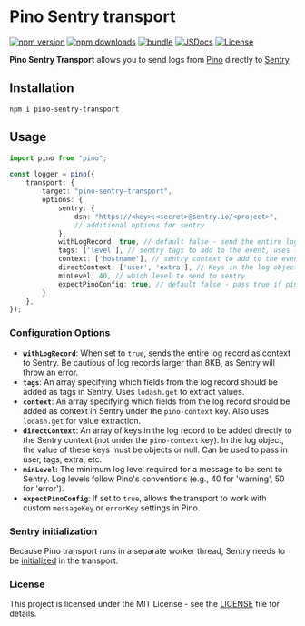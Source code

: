 # Pino Sentry transport

[![npm version][npm-version-src]][npm-version-href]
[![npm downloads][npm-downloads-src]][npm-downloads-href]
[![bundle][bundle-src]][bundle-href]
[![JSDocs][jsdocs-src]][jsdocs-href]
[![License][license-src]][license-href]

[//]: # ([![GitHub Workflow Status]&#40;https://github.com/tomer-yechiel/pino-sentry-transport/actions/workflows/pino-sentry-transport.yml/badge.svg?branch=main&#41;]&#40;https://github.com/tomer-yechiel/pino-sentry-transport/actions&#41;)



**Pino Sentry Transport** allows you to send logs from [Pino](https://github.com/pinojs/pino) directly to [Sentry](https://sentry.io/).


## Installation

```shell
npm i pino-sentry-transport
```

## Usage

```typescript
import pino from "pino";

const logger = pino({
    transport: {
        target: "pino-sentry-transport",
        options: {
            sentry: {
                dsn: "https://<key>:<secret>@sentry.io/<project>",
                // additional options for sentry
            },
            withLogRecord: true, // default false - send the entire log record to sentry as a context.(FYI if its more then 8Kb Sentry will throw an error)
            tags: ['level'], // sentry tags to add to the event, uses lodash.get to get the value from the log record
            context: ['hostname'], // sentry context to add to the event, uses lodash.get to get the value from the log record,
            directContext: ['user', 'extra'], // Keys in the log object whose values (if objects) will be directly added to Sentry context
            minLevel: 40, // which level to send to sentry
            expectPinoConfig: true, // default false - pass true if pino configured with custom messageKey or errorKey see below
        }
    },
});
```


### Configuration Options

- **`withLogRecord`**: When set to `true`, sends the entire log record as context to Sentry. Be cautious of log records larger than 8KB, as Sentry will throw an error.
- **`tags`**: An array specifying which fields from the log record should be added as tags in Sentry. Uses `lodash.get` to extract values.
- **`context`**: An array specifying which fields from the log record should be added as context in Sentry under the `pino-context` key. Also uses `lodash.get` for value extraction.
- **`directContext`**: An array of keys in the log record to be added directly to the Sentry context (not under the `pino-context` key). In the log object, the value of these keys must be objects or null. Can be used to pass in user, tags, extra, etc.
- **`minLevel`**: The minimum log level required for a message to be sent to Sentry. Log levels follow Pino's conventions (e.g., 40 for 'warning', 50 for 'error').
- **`expectPinoConfig`**: If set to `true`, allows the transport to work with custom `messageKey` or `errorKey` settings in Pino.


### Sentry initialization
Because Pino transport runs in a separate worker thread, Sentry needs to be [initialized](https://docs.sentry.io/platforms/javascript/configuration/webworkers/#usage-with-worker-level-initialization) in the transport.


### License
This project is licensed under the MIT License - see the [LICENSE](LICENSE) file for details.



[npm-version-src]: https://img.shields.io/npm/v/pino-sentry-transport
[npm-version-href]: https://npmjs.com/package/pino-sentry-transport
[npm-downloads-src]: https://img.shields.io/npm/dm/pino-sentry-transport
[npm-downloads-href]: https://npmjs.com/package/pino-sentry-transport
[bundle-src]: https://img.shields.io/bundlephobia/minzip/pino-sentry-transport?label=minzip
[bundle-href]: https://bundlephobia.com/result?p=pino-sentry-transport
[license-src]: https://img.shields.io/github/license/tomer-yechiel/pino-sentry-transport.svg
[license-href]: https://github.com/tomer-yechiel/pino-sentry-transport/blob/main/LICENSE
[jsdocs-src]: https://img.shields.io/badge/jsdocs-reference-080f12
[jsdocs-href]: https://www.jsdocs.io/package/pino-sentry-transport
